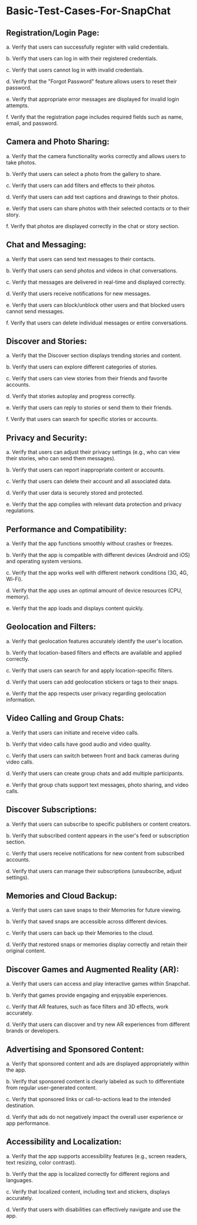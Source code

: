 # Basic-Test-Cases-For-SnapChat

## Registration/Login Page:

a. Verify that users can successfully register with valid credentials.

b. Verify that users can log in with their registered credentials.

c. Verify that users cannot log in with invalid credentials.

d. Verify that the "Forgot Password" feature allows users to reset their password.

e. Verify that appropriate error messages are displayed for invalid login attempts.

f. Verify that the registration page includes required fields such as name, email, and password.

## Camera and Photo Sharing:

a. Verify that the camera functionality works correctly and allows users to take photos.

b. Verify that users can select a photo from the gallery to share.

c. Verify that users can add filters and effects to their photos.

d. Verify that users can add text captions and drawings to their photos.

e. Verify that users can share photos with their selected contacts or to their story.

f. Verify that photos are displayed correctly in the chat or story section.

## Chat and Messaging:

a. Verify that users can send text messages to their contacts.

b. Verify that users can send photos and videos in chat conversations.

c. Verify that messages are delivered in real-time and displayed correctly.

d. Verify that users receive notifications for new messages.

e. Verify that users can block/unblock other users and that blocked users cannot send messages.

f. Verify that users can delete individual messages or entire conversations.

## Discover and Stories:

a. Verify that the Discover section displays trending stories and content.

b. Verify that users can explore different categories of stories.

c. Verify that users can view stories from their friends and favorite accounts.

d. Verify that stories autoplay and progress correctly.

e. Verify that users can reply to stories or send them to their friends.

f. Verify that users can search for specific stories or accounts.

## Privacy and Security:

a. Verify that users can adjust their privacy settings (e.g., who can view their stories, who can send them messages).

b. Verify that users can report inappropriate content or accounts.

c. Verify that users can delete their account and all associated data.

d. Verify that user data is securely stored and protected.

e. Verify that the app complies with relevant data protection and privacy regulations.

## Performance and Compatibility:

a. Verify that the app functions smoothly without crashes or freezes.

b. Verify that the app is compatible with different devices (Android and iOS) and operating system versions.

c. Verify that the app works well with different network conditions (3G, 4G, Wi-Fi).

d. Verify that the app uses an optimal amount of device resources (CPU, memory).

e. Verify that the app loads and displays content quickly.

## Geolocation and Filters:

a. Verify that geolocation features accurately identify the user's location.

b. Verify that location-based filters and effects are available and applied correctly.

c. Verify that users can search for and apply location-specific filters.

d. Verify that users can add geolocation stickers or tags to their snaps.

e. Verify that the app respects user privacy regarding geolocation information.

## Video Calling and Group Chats:

a. Verify that users can initiate and receive video calls.

b. Verify that video calls have good audio and video quality.

c. Verify that users can switch between front and back cameras during video calls.

d. Verify that users can create group chats and add multiple participants.

e. Verify that group chats support text messages, photo sharing, and video calls.

## Discover Subscriptions:

a. Verify that users can subscribe to specific publishers or content creators.

b. Verify that subscribed content appears in the user's feed or subscription section.

c. Verify that users receive notifications for new content from subscribed accounts.

d. Verify that users can manage their subscriptions (unsubscribe, adjust settings).

## Memories and Cloud Backup:

a. Verify that users can save snaps to their Memories for future viewing.

b. Verify that saved snaps are accessible across different devices.

c. Verify that users can back up their Memories to the cloud.

d. Verify that restored snaps or memories display correctly and retain their original content.

## Discover Games and Augmented Reality (AR):

a. Verify that users can access and play interactive games within Snapchat.

b. Verify that games provide engaging and enjoyable experiences.

c. Verify that AR features, such as face filters and 3D effects, work accurately.

d. Verify that users can discover and try new AR experiences from different brands or developers.

## Advertising and Sponsored Content:

a. Verify that sponsored content and ads are displayed appropriately within the app.

b. Verify that sponsored content is clearly labeled as such to differentiate from regular user-generated content.

c. Verify that sponsored links or call-to-actions lead to the intended destination.

d. Verify that ads do not negatively impact the overall user experience or app performance.

## Accessibility and Localization:

a. Verify that the app supports accessibility features (e.g., screen readers, text resizing, color contrast).

b. Verify that the app is localized correctly for different regions and languages.

c. Verify that localized content, including text and stickers, displays accurately.

d. Verify that users with disabilities can effectively navigate and use the app.
